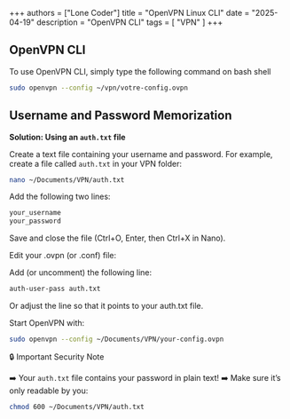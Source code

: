 +++
authors = ["Lone Coder"]
title = "OpenVPN Linux CLI"
date = "2025-04-19"
description = "OpenVPN CLI"
tags = [
    "VPN"
]
+++

## OpenVPN CLI

To use OpenVPN CLI, simply type the following command on bash shell

```bash
sudo openvpn --config ~/vpn/votre-config.ovpn
```

## Username and Password Memorization

**Solution: Using an `auth.txt` file**

Create a text file containing your username and password. For example, create a file called `auth.txt` in your VPN folder:

```bash
nano ~/Documents/VPN/auth.txt
```

Add the following two lines:

```bash
your_username
your_password
```

Save and close the file (Ctrl+O, Enter, then Ctrl+X in Nano).

Edit your .ovpn (or .conf) file:

Add (or uncomment) the following line:

```bash
auth-user-pass auth.txt
```

Or adjust the line so that it points to your auth.txt file.

Start OpenVPN with:

```bash
sudo openvpn --config ~/Documents/VPN/your-config.ovpn
```

🔒 Important Security Note

➡️ Your `auth.txt` file contains your password in plain text!
➡️ Make sure it’s only readable by you:

```bash
chmod 600 ~/Documents/VPN/auth.txt
```
